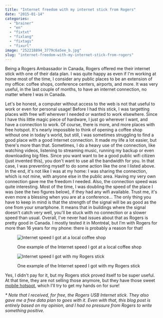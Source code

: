 ```yaml
---
title: "Internet freedom with my internet stick from Rogers"
date: "2015-01-14"
categories: 
  - "brainer"
  - "en"
  - "fixtxt"
  - "fixlang"
  - "fixtags"
  - "fixurl"
image: "252218894_3779c6a5ee_b.jpg"
slug: "internet-freedom-with-my-internet-stick-from-rogers"
---
```


Being a Rogers Ambassador in Canada, Rogers offered me their internet stick with one of their data plan. I was quite happy as even if I'm working at home most of the time, I consider any public places to be an extension of my office: coffee shops, conference centers, airports, and more. It was very useful, in the last couple of months, to have an internet connection, no matter where I was in Canada.

Let's be honest, a computer without access to the web is not that useful to work or even for personal usage! Before I had this stick, I was targetting places with free wifi wherever I needed or wanted to work elsewhere. Since I have this little magic piece of hardware, I just go wherever I want, and have a connection to work. Of course, there is more, and more places with free hotspot. It's nearly impossible to think of opening a coffee shop without one in today's world, but still, I was sometimes struggling to find a good place with a good Internet connection. It made my life a lot easier, but there's more than that. Sometimes, I do a heavy use of the connection, like watching videos, listening to streaming music, running my backup or even downloading big files. Since you want want to be a good public wifi citizen (just invented this), you don't want to use all the bandwidth for you. In that case, I was preventing myself to do some action like the one I listed above. In the end, it's not like I was at my home: I was sharing the connection, which is not mine, with anyone else in the public area. Having my very own connection gave me the freedom I needed. Also, the connection speed was quite interesting. Most of the time, I was doubling the speed of the place I was (see the two figures below), if they had any wifi available. Trust me, it's even more a blessing when you are at a conference... The only thing you have to keep in mind is that the strength of the signal will be as good as the one from your smartphone. It means that in buildings where the signal doesn't catch very well, you'll be stuck with no connection or a slower speed than usual. Overall, I've never had issues about that as Rogers is pretty good in Canada. I mostly tested it in Montréal, but I'm with Rogers for more than 16 years for my phone: there is probably a reason for that!

<figure>

![Internet speed I got at a local coffee shop](images/rogers-coffeeshop.png)

<figcaption>

One example of the Internet speed I got at a local coffee shop

</figcaption>

</figure>

<figure>

![Internet speed I got with my Rogers stick](images/rogers-stick.png)

<figcaption>

One example of the Internet speed I got with my Rogers stick

</figcaption>

</figure>

Yes, I didn't pay for it, but my Rogers stick proved itself to be super useful. At that time, they are not selling those anymore, but they have those sweet [mobile hotspot](https://www.rogers.com/web/Rogers.portal?_nfpb=true&_pageLabel=WRLS_BuyFlow&_nfls=true&setLanguage=en&N=52%2B78%2B4294935510&_eventName=wirelessBuyFlow&productId_Detailed=AC763SBLK&forwardTo=PhoneThenPlan&productType=normal "LTE Rocket™ Mobile Hotspot - Sierra Wireless AirCard® 763S"), which I'll try to get my hands on for sure!

_\* Note that I received, for free, the Rogers USB Internet stick. They also gave me a free data plan to goes with it. Even with that, this blog post is entirely based on my opinion, and I had no pressure from Rogers to write something positive._
